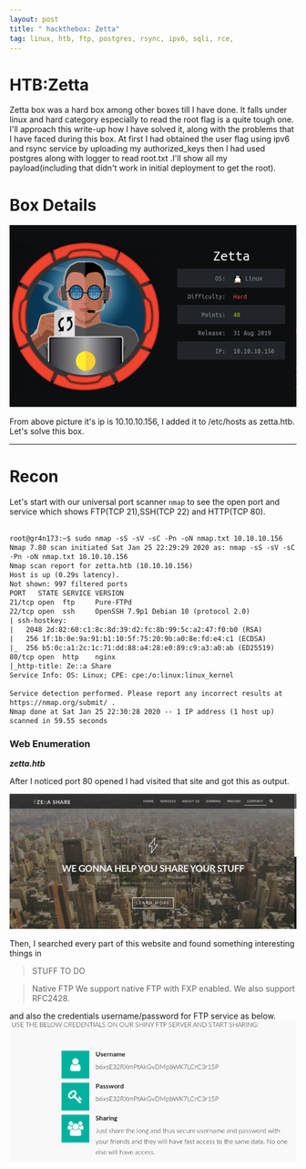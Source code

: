 ```yaml
---
layout: post
title: " hackthebox: Zetta"
tag: linux, htb, ftp, postgres, rsync, ipv6, sqli, rce,
---
```




# HTB:Zetta

Zetta box was a hard box among other boxes till I have done. It falls under linux and hard category especially to read the root flag is a quite tough one. I'll approach this write-up how I have solved it, along with the problems that I have faced during this box. At first I had obtained the user flag using ipv6 and rsync service by uploading my authorized_keys then I had used postgres along with logger to read root.txt .I'll show all my payload(including that didn't work in initial deployment to get the root).

# Box Details

![description_box](/public/images/description_box.png)


From above picture it's ip is 10.10.10.156, I added it to /etc/hosts as zetta.htb. Let's solve this box.


---

# Recon

Let's start with our universal port scanner `nmap` to see the open port and service which shows FTP(TCP 21),SSH(TCP 22) and HTTP(TCP 80).


```shell

root@gr4n173:~$ sudo nmap -sS -sV -sC -Pn -oN nmap.txt 10.10.10.156
Nmap 7.80 scan initiated Sat Jan 25 22:29:29 2020 as: nmap -sS -sV -sC -Pn -oN nmap.txt 10.10.10.156
Nmap scan report for zetta.htb (10.10.10.156)
Host is up (0.29s latency).
Not shown: 997 filtered ports
PORT   STATE SERVICE VERSION
21/tcp open  ftp     Pure-FTPd
22/tcp open  ssh     OpenSSH 7.9p1 Debian 10 (protocol 2.0)
| ssh-hostkey: 
|   2048 2d:82:60:c1:8c:8d:39:d2:fc:8b:99:5c:a2:47:f0:b0 (RSA)
|   256 1f:1b:0e:9a:91:b1:10:5f:75:20:9b:a0:8e:fd:e4:c1 (ECDSA)
|_  256 b5:0c:a1:2c:1c:71:dd:88:a4:28:e0:89:c9:a3:a0:ab (ED25519)
80/tcp open  http    nginx
|_http-title: Ze::a Share
Service Info: OS: Linux; CPE: cpe:/o:linux:linux_kernel

Service detection performed. Please report any incorrect results at https://nmap.org/submit/ .
Nmap done at Sat Jan 25 22:30:28 2020 -- 1 IP address (1 host up) scanned in 59.55 seconds

```

### Web Enumeration
**_zetta.htb_**

After I noticed port 80 opened I had visited that site and got this as output.

![front_page](/public/images/front_page.jpg)

Then, I searched every part of this website and found something interesting things in 

> STUFF TO DO

> Native FTP We support native FTP with FXP enabled. We also support RFC2428.

and also the credentials username/password for FTP service as below.
![ftp_details](/public/images/ftp_details.jpg)